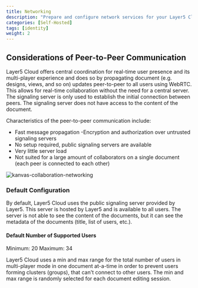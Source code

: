 ```yaml
---
title: Networking
description: "Prepare and configure network services for your Layer5 Cloud deployment."
categories: [Self-Hosted]
tags: [identity]
weight: 2
---
```

## Considerations of Peer-to-Peer Communication

Layer5 Cloud offers central coordination for real-time user presence and its multi-player experience and does so by propagating document (e.g. designs, views, and so on) updates peer-to-peer to all users using WebRTC. This allows for real-time collaboration without the need for a central server. The signaling server is only used to establish the initial connection between peers. The signaling server does not have access to the content of the document.

Characteristics of the peer-to-peer communication include:

- Fast message propagation
-Encryption and authorization over untrusted signaling servers
- No setup required, public signaling servers are available
- Very little server load
- Not suited for a large amount of collaborators on a single document (each peer is connected to each other)

![kanvas-collaboration-networking](../images/kanvas-collaboration-networking.svg "image-center-no-shadow")

### Default Configuration

By default, Layer5 Cloud uses the public signaling server provided by Layer5. This server is hosted by Layer5 and is available to all users. The server is not able to see the content of the documents, but it can see the metadata of the documents (title, list of users, etc.).

#### Default Number of Supported Users

Minimum: 20
Maximum: 34

Layer5 Cloud uses a min and max range for the total number of users in multi-player mode in one document at-a-time in order to prevent users forming clusters (groups), that can't connect to other users. The min and max range is randomly selected for each document editing session.
